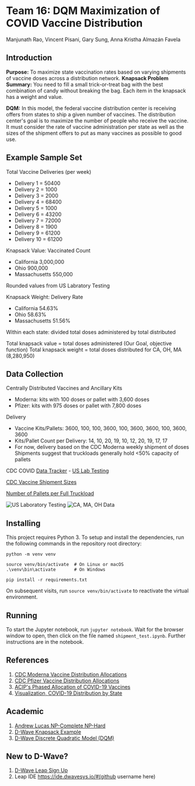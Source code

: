 # Team 16: DQM Maximization of COVID Vaccine Distribution
Manjunath Rao, Vincent Pisani, Gary Sung, Anna Kristha Almazán Favela

## Introduction
**Purpose:** To maximize state vaccination rates based on varying shipments of vaccine doses across a distribution network.
**Knapsack Problem Summary:** You need to fill a small trick-or-treat bag with the best combination of candy without breaking the bag. Each item in the knapsack has a weight and value.

**DQM:** In this model, the federal vaccine distribution center is receiving offers from states to ship a given number of vaccines. The distribution center's goal is to maximize the number of people who receive the vaccine. It must consider the rate of vaccine administration per state as well as the sizes of the shipment offers to put as many vaccines as possible to good use.



## Example Sample Set
Total Vaccine Deliveries (per week)
* Delivery 1 = 50400
* Delivery 2 = 1000
* Delivery 3 = 2000
* Delivery 4 = 68400
* Delivery 5 = 1000
* Delivery 6 = 43200
* Delivery 7 = 72000
* Delivery 8 = 1900
* Delivery 9 = 61200
* Delivery 10 = 61200


Knapsack Value: Vaccinated Count
* California      3,000,000
* Ohio              900,000
* Massachusetts     550,000

Rounded values from US Labratory Testing

Knapsack Weight: Delivery Rate
* California         54.63%
* Ohio               58.63%
* Massachusetts      51.56%

Within each state: divided total doses administered by total distributed


Total knapsack value = total doses administered (Our Goal, objective function)
Total knapsack weight = total doses distributed for CA, OH, MA (8,280,950)

## Data Collection
Centrally Distributed Vaccines and Ancillary Kits
* Moderna: kits with 100 doses or pallet with 3,600 doses
* Pfizer: kits with 975 doses or pallet with 7,800 doses

Delivery
* Vaccine Kits/Pallets: 3600, 100, 100, 3600, 100, 3600, 3600, 100, 3600, 3600
* Kits/Pallet Count per Delivery: 14, 10, 20, 19, 10, 12, 20, 19, 17, 17
* For now, delivery based on the CDC Moderna weekly shipment of doses
Shipments suggest that truckloads generally hold <50% capacity of pallets


CDC COVID [Data Tracker](https://covid.cdc.gov/covid-data-tracker/index.html#datatracker-home) - [US Lab Testing](https://covid.cdc.gov/covid-data-tracker/#testing_tests7day)

[CDC Vaccine Shipment Sizes](http://publichealth.lacounty.gov/acd/docs/COVID-19VaccineProductInfoGuide.pdf)

[Number of Pallets per Full Truckload](https://www.freightrun.com/blog/post/full-truckloads-how-many-pallets-will-fit)


![US Laboratory Testing](https://github.com/iQuHACK/2021_Team16/blob/main/images/US%20Lab%20Testing.png)
![CA, MA, OH Data](https://github.com/iQuHACK/2021_Team16/blob/main/images/CA%2C%20MA%2C%20OH.png)


## Installing
This project requires Python 3. To setup and install the dependencies, run the following commands in the repository root directory:

```
python -m venv venv

source venv/bin/activate  # On Linux or macOS
.\venv\bin\activate       # On Windows

pip install -r requirements.txt
```

On subsequent visits, run `source venv/bin/activate` to reactivate the virtual environment.

## Running
To start the Jupyter notebook, run `jupyter notebook`. Wait for the browser window to open, then click on the file named `shipment_test.ipynb`. Further instructions are in the notebook.


## References
1. [CDC Moderna Vaccine Distribution Allocations](https://data.cdc.gov/Vaccinations/COVID-19-Vaccine-Distribution-Allocations-by-Juris/b7pe-5nws)
2. [CDC Pfizer Vaccine Distribution Allocations](https://data.cdc.gov/Vaccinations/COVID-19-Vaccine-Distribution-Allocations-by-Juris/saz5-9hgg)
3. [ACIP's Phased Allocation of COVID-19 Vaccines](https://www.cdc.gov/vaccines/acip/meetings/downloads/slides-2020-12/slides-12-20/02-COVID-Dooling.pdf)
4. [Visualization, COVID-19 Distribution by State](https://www.usatoday.com/in-depth/graphics/2021/01/14/covid-vaccine-distribution-by-state-how-many-covid-vaccines-have-been-given-in-us-how-many-people/6599531002/)

## Academic
1. [Andrew Lucas NP-Complete NP-Hard](https://arxiv.org/pdf/1302.5843.pdf)
2. [D-Wave Knapsack Example](https://github.com/dwave-examples/knapsack/blob/master/knapsack.py#L52)
3. [D-Wave Discrete Quadratic Model (DQM)](https://docs.ocean.dwavesys.com/en/stable/concepts/dqm.html)

## New to D-Wave?
1. [D-Wave Leap Sign Up](https://cloud.dwavesys.com/leap/)
2. Leap IDE https://ide.dwavesys.io/#(github username here)
